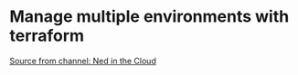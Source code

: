 # Manage multiple environments with terraform

[Source from channel: Ned in the Cloud](https://www.youtube.com/watch?v=YcfWKy8YiLo)
